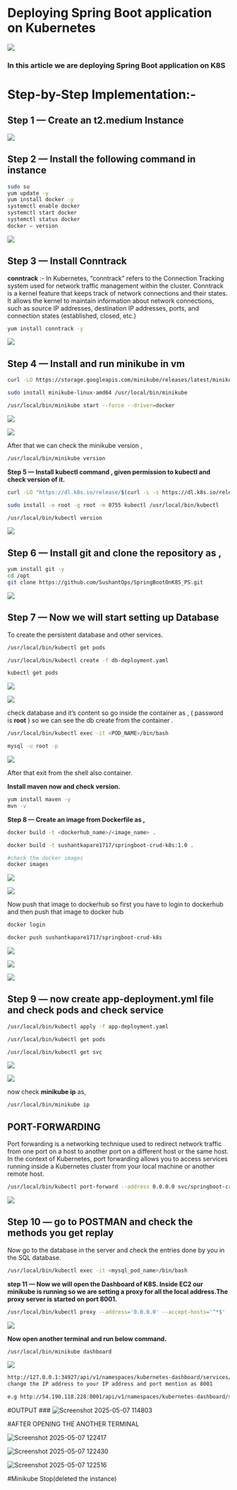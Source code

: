 # Deploying Spring Boot application on Kubernetes

![](https://miro.medium.com/v2/resize:fit:736/0*pUxaXy4_zjAWtFwf.png)

### **In this article we are deploying Spring Boot application on K8S**

# **Step-by-Step Implementation:-**

## Step 1 — Create an **t2.medium** Instance

![](https://miro.medium.com/v2/resize:fit:736/1*m1tuu0xpgyaPuIA97M8cRw.png)

## Step 2 — Install the following command in instance

```bash
sudo su
yum update -y
yum install docker -y
systemctl enable docker
systemctl start docker
systemctl status docker
docker — version
```

![](https://miro.medium.com/v2/resize:fit:736/1*8qxOf5ULaFfT38rNUXx9ag.png)

## **Step 3 — Install Conntrack**

**conntrack** :- In Kubernetes, “conntrack” refers to the Connection Tracking system used for network traffic management within the cluster. Conntrack is a kernel feature that keeps track of network connections and their states. It allows the kernel to maintain information about network connections, such as source IP addresses, destination IP addresses, ports, and connection states (established, closed, etc.)

```bash
yum install conntrack -y
```

![](https://miro.medium.com/v2/resize:fit:736/1*b9OprU_EyaxGph8vh7Ct2Q.png)

## **Step 4 — Install and run minikube in vm**

```bash
curl -LO https://storage.googleapis.com/minikube/releases/latest/minikube-linux-amd64

sudo install minikube-linux-amd64 /usr/local/bin/minikube

/usr/local/bin/minikube start --force --driver=docker
```

![](https://miro.medium.com/v2/resize:fit:736/1*3KWYKJt47caknzbv27AkLg.png)

![](https://miro.medium.com/v2/resize:fit:736/1*oaum5rMKrA7v_hWd0QWN9Q.png)

After that we can check the minikube version ,

```bash
/usr/local/bin/minikube version
```

**Step 5 — Install kubectl command , given permission to kubectl and check version of it.**

```bash
curl -LO "https://dl.k8s.io/release/$(curl -L -s https://dl.k8s.io/release/stable.txt)/bin/linux/amd64/kubectl"

sudo install -o root -g root -m 0755 kubectl /usr/local/bin/kubectl

/usr/local/bin/kubectl version
```

![](https://miro.medium.com/v2/resize:fit:736/1*d3uGseuhtgUKJn6EZA7hNg.png)

## Step 6 — Install git and clone the repository as ,

```bash
yum install git -y
cd /opt
git clone https://github.com/SushantOps/SpringBootOnK8S_PS.git
```

![](https://miro.medium.com/v2/resize:fit:736/1*Wq0x1zA0Q8khebtki1F6Mg.png)

## **Step 7 — Now we will start setting up Database**

To create the persistent database and other services.

```bash
/usr/local/bin/kubectl get pods

/usr/local/bin/kubectl create -f db-deployment.yaml

kubectl get pods
```

![](https://miro.medium.com/v2/resize:fit:736/1*Le-vLbtW-AKSGtM-rZivQw.png)

![](https://miro.medium.com/v2/resize:fit:736/1*QsxPhddh9sweRi2KuNkmOg.png)

check database and it’s content so go inside the container as , ( password is **root** ) so we can see the db create from the container .

```bash
/usr/local/bin/kubectl exec -it <POD_NAME>/bin/bash

mysql -u root -p
```

![](https://miro.medium.com/v2/resize:fit:736/1*ooRy1qXVD2lOVPy3c9cy9Q.png)

After that exit from the shell also container.

**Install maven now and check version.**

```bash
yum install maven -y
mvn -v
```

**Step 8 — Create an image from Dockerfile as ,**

```bash
docker build -t <dockerhub_name>/<image_name> .

docker build -t sushantkapare1717/springboot-crud-k8s:1.0 .

#check the docker images 
docker images
```

![](https://miro.medium.com/v2/resize:fit:736/1*dDZ2dfHDr9TZvbVZolUyMg.png)

![](https://miro.medium.com/v2/resize:fit:736/1*IiOyFlD6wVukLPdO8fZ6Xw.png)

Now push that image to dockerhub so first you have to login to dockerhub and then push that image to docker hub

```bash
docker login

docker push sushantkapare1717/springboot-crud-k8s
```

![](https://miro.medium.com/v2/resize:fit:736/1*nZ4u8QWT6pDaNYvPPtbv-w.png)

![](https://miro.medium.com/v2/resize:fit:736/1*eiroqwaqp5npfz_eivrTlA.png)

![](https://miro.medium.com/v2/resize:fit:736/1*niIjqgGVGCaL-dVYC-a27w.png)

## **Step 9 — now create app-deployment.yml file and check pods and check service**

```bash
/usr/local/bin/kubectl apply -f app-deployment.yaml

/usr/local/bin/kubectl get pods

/usr/local/bin/kubectl get svc
```

![](https://miro.medium.com/v2/resize:fit:736/1*V_2x1Dl80JQmNMkDE0Tafw.png)

![](https://miro.medium.com/v2/resize:fit:736/1*hRwbqE0ebmtnkNpkMLWHqw.png)

now check **minikube ip** as,

```bash
/usr/local/bin/minikube ip
```

## **PORT-FORWARDING**

Port forwarding is a networking technique used to redirect network traffic from one port on a host to another port on a different host or the same host. In the context of Kubernetes, port forwarding allows you to access services running inside a Kubernetes cluster from your local machine or another remote host.

```bash
/usr/local/bin/kubectl port-forward --address 0.0.0.0 svc/springboot-crud-svc 8080:8080 &
```

![](https://miro.medium.com/v2/resize:fit:736/1*uHfR-a4k69dTgIQKPUhaEQ.png)

## **Step 10** — go to **POSTMAN** and check the methods you get replay

Now go to the database in the server and check the entries done by you in the SQL database.

```bash
/usr/local/bin/kubectl exec -it <mysql_pod_name>/bin/bash
```

**step 11 — Now we will open the Dashboard of K8S. Inside EC2 our minikube is running so we are setting a proxy for all the local address.The proxy server is started on port 8001.**

```bash
/usr/local/bin/kubectl proxy --address='0.0.0.0' --accept-hosts='^*$'
```

![](https://miro.medium.com/v2/resize:fit:736/1*zNr_s2M15kfdMt3dErvuQA.png)

**Now open another terminal and run below command.**

```bash
/usr/local/bin/minikube dashboard
```

![](https://miro.medium.com/v2/resize:fit:736/1*uNdt2tyvKRxVURaNjP-jog.png)

```bash
http://127.0.0.1:34927/api/v1/namespaces/kubernetes-dashboard/services/http:kubernetes-dashboard:/proxy/
change the IP address to your IP address and port mention as 8001

e.g http://54.190.118.228:8001/api/v1/namespaces/kubernetes-dashboard/services/http:kubernetes-dashboard:/proxy/
```
#OUTPUT ###
![Screenshot 2025-05-07 114803](https://github.com/user-attachments/assets/2aa61027-6d2e-4fbd-8513-d8cf7b7d80a0)

#AFTER OPENING THE ANOTHER TERMINAL

![Screenshot 2025-05-07 122417](https://github.com/user-attachments/assets/19e7c2bc-6620-4a9f-b2c6-2270da4a55b7)

![Screenshot 2025-05-07 122430](https://github.com/user-attachments/assets/0f0a15c9-4d82-4ec3-a6aa-dbfb623257c6)

![Screenshot 2025-05-07 122516](https://github.com/user-attachments/assets/a27f7c48-dcd7-45b8-bf06-5395499bcd08)

#Minikube Stop(deleted the instance)






